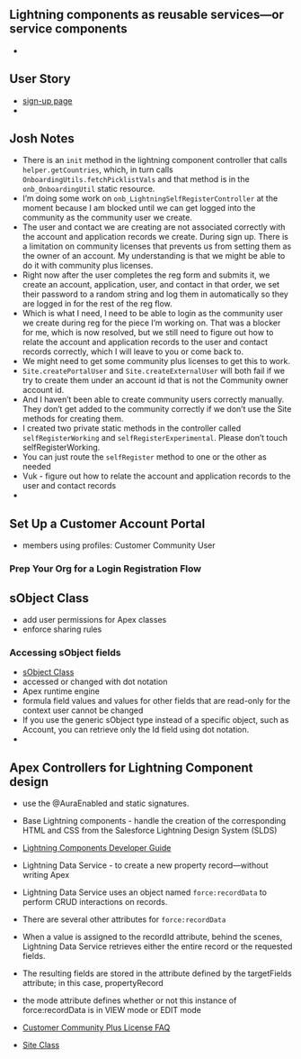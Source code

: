 ## Lightning components as reusable services—or service components
* 

## User Story
* [sign-up page](https://docs.google.com/document/d/1jn4VuSM9SvGvlLMda-BPHaRLfl7tNKWAycNpPbAzn4E/edit?ts=5c58a4a5#)
* 

## Josh Notes
* There is an `init` method in the lightning component controller that calls `helper.getCountries`, which, in turn calls `OnboardingUtils.fetchPicklistVals` and that method is in the `onb_OnboardingUtil` static resource.
* I’m doing some work on `onb_LightningSelfRegisterController` at the moment because I am blocked until we can get logged into the community as the community user we create.
* The user and contact we are creating are not associated correctly with the account and application records we create. During sign up. There is a limitation on community licenses that prevents us from setting them as the owner of an account. My understanding is that we might be able to do it with community plus licenses.
* Right now after the user completes the reg form and submits it, we create an account, application, user, and contact in that order, we set their password to a random string and log them in automatically so they are logged in for the rest of the reg flow.
* Which is what I need, I need to be able to login as the community user we create during reg for the piece I’m working on. That was a blocker for me, which is now resolved, but we still need to figure out how to relate the account and application records to the user and contact records correctly, which I will leave to you or come back to.
* We might need to get some community plus licenses to get this to work.
* `Site.createPortalUser` and `Site.createExternalUser` will both fail if we try to create them under an account id that is not the Community owner account id.
* And I haven’t been able to create community users correctly manually. They don’t get added to the community correctly if we don’t use the Site methods for creating them.
* I created two private static methods in the controller called `selfRegisterWorking` and `selfRegisterExperimental`. Please don’t touch selfRegisterWorking.
* You can just route the `selfRegister` method to one or the other as needed
* Vuk - figure out how to relate the account and application records to the user and contact records
* 

## Set Up a Customer Account Portal
* members using profiles: Customer Community User

### Prep Your Org for a Login Registration Flow

## sObject Class
* add user permissions for Apex classes
* enforce sharing rules

### Accessing sObject fields
* [sObject Class](https://developer.salesforce.com/docs/atlas.en-us.apexcode.meta/apexcode/apex_methods_system_sobject.htm#apex_methods_system_sobject)
* accessed or changed with dot notation
* Apex runtime engine
* formula field values and values for other fields that are read-only for the context user cannot be changed
* If you use the generic sObject type instead of a specific object, such as Account, you can retrieve only the Id field using dot notation. 
* 

## Apex Controllers for Lightning Component design
* use the @AuraEnabled and static signatures.
* Base Lightning components - handle the creation of the corresponding HTML and CSS from the Salesforce Lightning Design System (SLDS)
* [Lightning Components Developer Guide](https://developer.salesforce.com/docs/component-library/overview/components)
* Lightning Data Service - to create a new property record—without writing Apex
* Lightning Data Service uses an object named `force:recordData` to perform CRUD interactions on records. 
* There are several other attributes for `force:recordData`
* When a value is assigned to the recordId attribute, behind the scenes, Lightning Data Service retrieves either the entire record or the requested fields. 
* The resulting fields are stored in the attribute defined by the targetFields attribute; in this case, propertyRecord
* the mode attribute defines whether or not this instance of force:recordData is in VIEW mode or EDIT mode

* [Customer Community Plus License FAQ](https://help.salesforce.com/articleView?id=000206085&type=1)
* [Site Class](https://developer.salesforce.com/docs/atlas.en-us.apexcode.meta/apexcode/apex_classes_sites.htm)